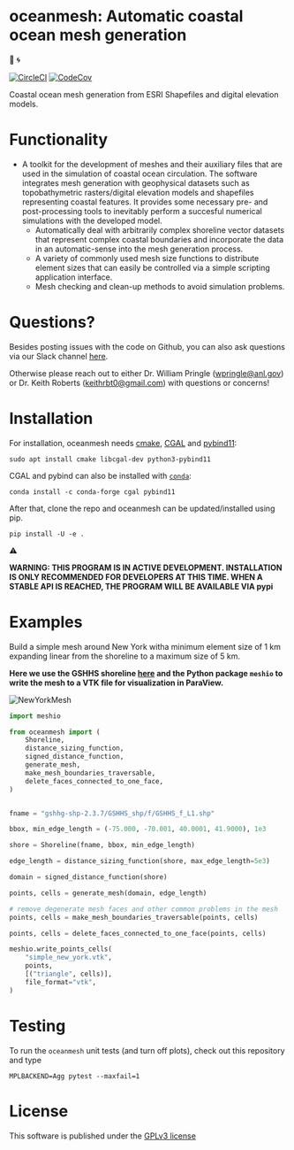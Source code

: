 oceanmesh: Automatic coastal ocean mesh generation
=====================================================
:ocean: :cyclone:

[![CircleCI](https://circleci.com/gh/circleci/circleci-docs.svg?style=svg)](https://circleci.com/gh/CHLNDDEV/oceanmesh)
[![CodeCov](https://codecov.io/gh/CHLNDDEV/oceanmesh/branch/master/graph/badge.svg)](https://codecov.io/gh/CHLNDDEV/oceanmesh)



Coastal ocean mesh generation from ESRI Shapefiles and digital elevation models.


Functionality
=============


* A toolkit for the development of meshes and their auxiliary files that are used in the simulation of coastal ocean circulation. The software integrates mesh generation with geophysical datasets such as topobathymetric rasters/digital elevation models and shapefiles representing coastal features. It provides some necessary pre- and post-processing tools to inevitably perform a succesful numerical simulations with the developed model.
    * Automatically deal with arbitrarily complex shoreline vector datasets that represent complex coastal boundaries and incorporate the data in an automatic-sense into the mesh generation process.
    * A variety of commonly used mesh size functions to distribute element sizes that can easily be controlled via a simple scripting application interface.
    * Mesh checking and clean-up methods to avoid simulation problems.

Questions?
============

Besides posting issues with the code on Github, you can also ask questions via our Slack channel [here](https://join.slack.com/t/oceanmesh2d/shared_invite/zt-su1q3lh3-C_j6AIOQPrewqZnanhzN7g).

Otherwise please reach out to either Dr. William Pringle (wpringle@anl.gov) or Dr. Keith Roberts (keithrbt0@gmail.com) with questions or concerns!

Installation
============

For installation, oceanmesh needs [cmake](https://cmake.org/), [CGAL](https://www.cgal.org/) and
[pybind11](https://github.com/pybind/pybind11):

    sudo apt install cmake libcgal-dev python3-pybind11

CGAL and pybind can also be installed with [`conda`](https://www.anaconda.com/products/individual):

    conda install -c conda-forge cgal pybind11 

After that, clone the repo and oceanmesh can be updated/installed using pip.

    pip install -U -e .

:warning:

**WARNING: THIS PROGRAM IS IN ACTIVE DEVELOPMENT. INSTALLATION IS ONLY RECOMMENDED FOR DEVELOPERS AT THIS TIME. WHEN A STABLE API IS REACHED, THE PROGRAM WILL BE AVAILABLE VIA pypi**

Examples
==========

Build a simple mesh around New York witha minimum element size of 1 km expanding linear from the shoreline to a maximum size of 5 km.


**Here we use the GSHHS shoreline [here](http://www.soest.hawaii.edu/pwessel/gshhg/gshhg-shp-2.3.7.zip) and the Python package `meshio` to write the mesh to a VTK file for visualization in ParaView.**

![NewYorkMesh](https://user-images.githubusercontent.com/18619644/102819581-7587b600-43b2-11eb-9410-fbf3cadf95b9.png)


```python
import meshio

from oceanmesh import (
    Shoreline,
    distance_sizing_function,
    signed_distance_function,
    generate_mesh,
    make_mesh_boundaries_traversable,
    delete_faces_connected_to_one_face,
)


fname = "gshhg-shp-2.3.7/GSHHS_shp/f/GSHHS_f_L1.shp"

bbox, min_edge_length = (-75.000, -70.001, 40.0001, 41.9000), 1e3

shore = Shoreline(fname, bbox, min_edge_length)

edge_length = distance_sizing_function(shore, max_edge_length=5e3)

domain = signed_distance_function(shore)

points, cells = generate_mesh(domain, edge_length)

# remove degenerate mesh faces and other common problems in the mesh
points, cells = make_mesh_boundaries_traversable(points, cells)

points, cells = delete_faces_connected_to_one_face(points, cells)

meshio.write_points_cells(
    "simple_new_york.vtk",
    points,
    [("triangle", cells)],
    file_format="vtk",
)
```

Testing
============

To run the `oceanmesh` unit tests (and turn off plots), check out this repository and type
```
MPLBACKEND=Agg pytest --maxfail=1
```


License
=======

This software is published under the [GPLv3 license](https://www.gnu.org/licenses/gpl-3.0.en.html)
